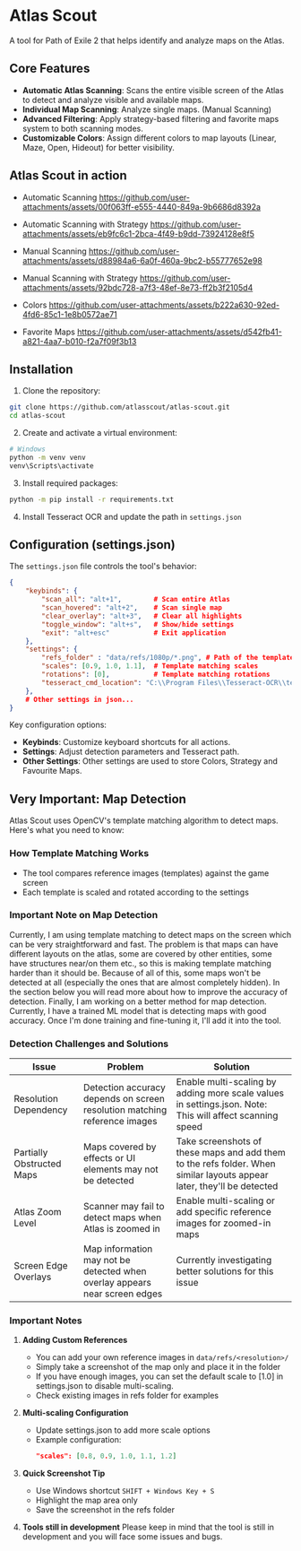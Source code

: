 # Atlas Scout

A tool for Path of Exile 2 that helps identify and analyze maps on the Atlas.

## Core Features

- **Automatic Atlas Scanning**: Scans the entire visible screen of the Atlas to detect and analyze visible and available maps.
- **Individual Map Scanning**: Analyze single maps. (Manual Scanning)
- **Advanced Filtering**: Apply strategy-based filtering and favorite maps system to both scanning modes.
- **Customizable Colors**: Assign different colors to map layouts (Linear, Maze, Open, Hideout) for better visibility.

## Atlas Scout in action
- Automatic Scanning
https://github.com/user-attachments/assets/00f063ff-e555-4440-849a-9b6686d8392a

- Automatic Scanning with Strategy
https://github.com/user-attachments/assets/eb9fc6c1-2bca-4f49-b9dd-73924128e8f5

- Manual Scanning
https://github.com/user-attachments/assets/d88984a6-6a0f-460a-9bc2-b55777652e98

- Manual Scanning with Strategy
https://github.com/user-attachments/assets/92bdc728-a7f3-48ef-8e73-ff2b3f2105d4

- Colors
https://github.com/user-attachments/assets/b222a630-92ed-4fd6-85c1-1e8b0572ae71

- Favorite Maps
https://github.com/user-attachments/assets/d542fb41-a821-4aa7-b010-f2a7f09f3b13


## Installation

1. Clone the repository:
```bash
git clone https://github.com/atlasscout/atlas-scout.git
cd atlas-scout
```

2. Create and activate a virtual environment:
```bash
# Windows
python -m venv venv
venv\Scripts\activate
```

3. Install required packages:
```bash
python -m pip install -r requirements.txt
```

4. Install Tesseract OCR and update the path in `settings.json` 

## Configuration (settings.json)

The `settings.json` file controls the tool's behavior:

```json
{
    "keybinds": {
        "scan_all": "alt+1",        # Scan entire Atlas
        "scan_hovered": "alt+2",    # Scan single map
        "clear_overlay": "alt+3",   # Clear all highlights
        "toggle_window": "alt+s",   # Show/hide settings
        "exit": "alt+esc"           # Exit application
    },    
    "settings": {
        "refs_folder" : "data/refs/1080p/*.png", # Path of the templates folder.
        "scales": [0.9, 1.0, 1.1],  # Template matching scales
        "rotations": [0],           # Template matching rotations
        "tesseract_cmd_location": "C:\\Program Files\\Tesseract-OCR\\tesseract.exe"
    }, 
    # Other settings in json...
}
```

Key configuration options:
- **Keybinds**: Customize keyboard shortcuts for all actions. 
- **Settings**: Adjust detection parameters and Tesseract path.
- **Other Settings**: Other settings are used to store Colors, Strategy and Favourite Maps.

## Very Important: Map Detection

Atlas Scout uses OpenCV's template matching algorithm to detect maps. Here's what you need to know:

### How Template Matching Works
- The tool compares reference images (templates) against the game screen
- Each template is scaled and rotated according to the settings

### Important Note on Map Detection
Currently, I am using template matching to detect maps on the screen which can be very straightforward and fast. The problem is that maps can have different layouts on the atlas, some are covered by other entities, some have structures near/on them etc., so this is making template matching harder than it should be. Because of all of this, some maps won't be detected at all (especially the ones that are almost completely hidden). In the section below you will read more about how to improve the accuracy of detection. Finally, I am working on a better method for map detection. Currently, I have a trained ML model that is detecting maps with good accuracy. Once I'm done training and fine-tuning it, I'll add it into the tool.

### Detection Challenges and Solutions

| Issue | Problem | Solution |
|-------|---------|----------|
| Resolution Dependency | Detection accuracy depends on screen resolution matching reference images | Enable multi-scaling by adding more scale values in settings.json. Note: This will affect scanning speed |
| Partially Obstructed Maps | Maps covered by effects or UI elements may not be detected | Take screenshots of these maps and add them to the refs folder. When similar layouts appear later, they'll be detected |
| Atlas Zoom Level | Scanner may fail to detect maps when Atlas is zoomed in | Enable multi-scaling or add specific reference images for zoomed-in maps |
| Screen Edge Overlays | Map information may not be detected when overlay appears near screen edges | Currently investigating better solutions for this issue |

### Important Notes

1. **Adding Custom References**
   - You can add your own reference images in `data/refs/<resolution>/`
   - Simply take a screenshot of the map only and place it in the folder
   - If you have enough images, you can set the default scale to [1.0] in settings.json to disable multi-scaling.
   - Check existing images in refs folder for examples

2. **Multi-scaling Configuration**
   - Update settings.json to add more scale options
   - Example configuration:
     ```json
     "scales": [0.8, 0.9, 1.0, 1.1, 1.2]
     ```

3. **Quick Screenshot Tip**
   - Use Windows shortcut `SHIFT + Windows Key + S`
   - Highlight the map area only
   - Save the screenshot in the refs folder


4. **Tools still in development**
Please keep in mind that the tool is still in development and you will face some issues and bugs.
